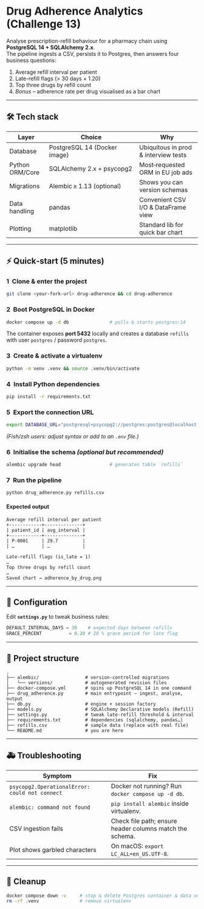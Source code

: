 # Drug Adherence Analytics (Challenge 13)

Analyse prescription-refill behaviour for a pharmacy chain using **PostgreSQL 14 + SQLAlchemy 2.x**.  
The pipeline ingests a CSV, persists it to Postgres, then answers four business questions:

1. Average refill interval per patient  
2. Late-refill flags (> 30 days × 1.20)  
3. Top three drugs by refill count  
4. *Bonus* – adherence rate per drug visualised as a bar chart

---

## 🛠 Tech stack

| Layer            | Choice                         | Why                                |
|------------------|--------------------------------|------------------------------------|
| Database         | PostgreSQL 14 (Docker image)   | Ubiquitous in prod & interview tests |
| Python ORM/Core  | SQLAlchemy 2.x + psycopg2      | Most‑requested ORM in EU job ads    |
| Migrations       | Alembic ≥ 1.13 (optional)      | Shows you can version schemas       |
| Data handling    | pandas                         | Convenient CSV I/O & DataFrame view |
| Plotting         | matplotlib                     | Standard lib for quick bar chart    |

---

## ⚡ Quick‑start (5 minutes)

### 1  Clone & enter the project

```bash
git clone <your‑fork‑url> drug‑adherence && cd drug‑adherence
```

### 2  Boot PostgreSQL in Docker

```bash
docker compose up -d db               # pulls & starts postgres:14
```
The container exposes **port 5432** locally and creates a database `refills` with user `postgres` / password `postgres`.

### 3  Create & activate a virtualenv

```bash
python -m venv .venv && source .venv/bin/activate
```

### 4  Install Python dependencies

```bash
pip install -r requirements.txt
```

### 5  Export the connection URL

```bash
export DATABASE_URL="postgresql+psycopg2://postgres:postgres@localhost:5432/refills"
```
*(Fish/zsh users: adjust syntax or add to an `.env` file.)*

### 6  Initialise the schema *(optional but recommended)*

```bash
alembic upgrade head                  # generates table `refills`
```

### 7  Run the pipeline

```bash
python drug_adherence.py refills.csv
```

#### Expected output

```text
Average refill interval per patient
+------------+--------------+
| patient_id | avg_interval |
+------------+--------------+
| P‑0001     | 29.7         |
| …          | …            |

Late‑refill flags (is_late = 1)
…
Top three drugs by refill count
…
Saved chart → adherence_by_drug.png
```

---

## 🔧 Configuration

Edit **`settings.py`** to tweak business rules:

```python
DEFAULT_INTERVAL_DAYS = 30    # expected days between refills
GRACE_PERCENT          = 0.20 # 20 % grace period for late flag
```

---

## 📑 Project structure

```text
.
├── alembic/                 # version‑controlled migrations
│   └── versions/            # autogenerated revision files
├── docker-compose.yml       # spins up PostgreSQL 14 in one command
├── drug_adherence.py        # main entrypoint – ingest, analyse, output
├── db.py                    # engine + session factory
├── models.py                # SQLAlchemy Declarative models (Refill)
├── settings.py              # tweak late‑refill threshold & interval
├── requirements.txt         # dependencies (sqlalchemy, pandas…)
├── refills.csv              # sample data (replace with real file)
└── README.md                # you are here
```

---

## 🚑 Troubleshooting

| Symptom                                         | Fix                                                         |
|-------------------------------------------------|-------------------------------------------------------------|
| `psycopg2.OperationalError: could not connect`  | Docker not running? Run `docker compose up -d db`.          |
| `alembic: command not found`                    | `pip install alembic` inside virtualenv.                    |
| CSV ingestion fails                             | Check file path; ensure header columns match the schema.    |
| Plot shows garbled characters                   | On macOS: `export LC_ALL=en_US.UTF-8`.                      |

---

## 🧹 Cleanup

```bash
docker compose down -v     # stop & delete Postgres container & data volume
rm -rf .venv               # remove virtualenv
```